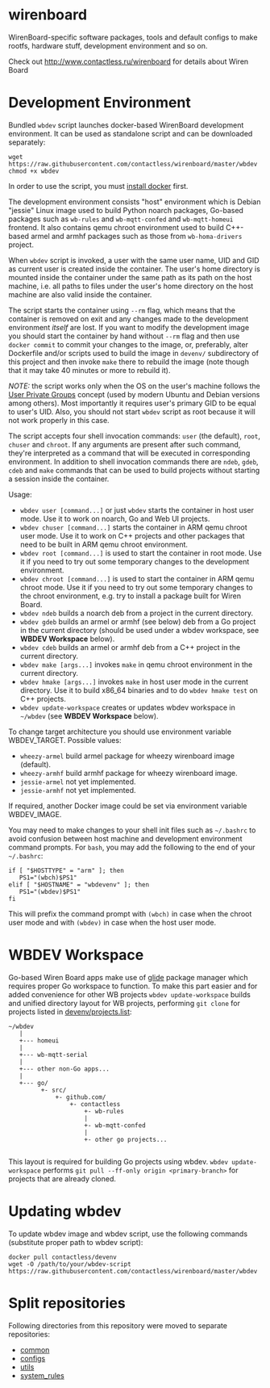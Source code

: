 wirenboard
==========

WirenBoard-specific software packages, tools and default configs to make rootfs, hardware stuff, development environment and so on.

Check out http://www.contactless.ru/wirenboard for details about Wiren Board

Development Environment
=======================

Bundled `wbdev` script launches docker-based WirenBoard
development environment. It can be used as standalone script
and can be downloaded separately:

```
wget https://raw.githubusercontent.com/contactless/wirenboard/master/wbdev
chmod +x wbdev
```

In order to use the script, you must
[install docker](http://docs.docker.com/engine/installation/ubuntulinux/)
first.

The development environment consists "host" environment which is
Debian "jessie" Linux image used to build Python noarch packages,
Go-based packages such as `wb-rules` and `wb-mqtt-confed` and
`wb-mqtt-homeui` frontend. It also contains qemu chroot environment
used to build C++-based armel and armhf packages such as those from
`wb-homa-drivers` project.

When `wbdev` script is invoked, a user with the same user
name, UID and GID as current user is created inside the container.
The user's home directory is mounted inside the container under the
same path as its path on the host machine, i.e. all paths to files
under the user's home directory on the host machine are also valid
inside the container.

The script starts the container using `--rm` flag, which means that
the container is removed on exit and any changes made to the
development environment *itself* are lost. If you want to modify the
development image you should start the container by hand without
`--rm` flag and then use `docker commit` to commit your changes to the
image, or, preferably, alter Dockerfile and/or scripts used to build
the image in `devenv/` subdirectory of this project and then invoke
`make` there to rebuild the image (note though that it may take 40
minutes or more to rebuild it).

*NOTE:* the script works only when the OS on the user's machine
follows the
[User Private Groups](https://wiki.debian.org/UserPrivateGroups)
concept (used by modern Ubuntu and Debian versions among others). Most
importantly it requires user's primary GID to be equal to user's
UID. Also, you should not start `wbdev` script as root because
it will not work properly in this case.

The script accepts four shell invocation commands: `user` (the
default), `root`, `chuser` and `chroot`. If any arguments are present
after such command, they're interpreted as a command that will be
executed in corresponding environment. In addition to shell invocation
commands there are `ndeb`, `gdeb`, `cdeb` and `make` commands that can
be used to build projects without starting a session inside the
container.

Usage:

* `wbdev user [command...]` or just `wbdev` starts the
  container in host user mode. Use it to work on noarch, Go and Web
  UI projects.
* `wbdev chuser [command...]` starts the container in ARM qemu
  chroot user mode.  Use it to work on C++ projects and other packages
  that need to be built in ARM qemu chroot environment.
* `wbdev root [command...]` is used to start the container in
  root mode. Use it if you need to try out some temporary changes to
  the development environment.
* `wbdev chroot [command...]` is used to start the container in ARM
  qemu chroot mode. Use it if you need to try out some temporary
  changes to the chroot environment, e.g. try to install a package
  built for Wiren Board.
* `wbdev ndeb` builds a noarch deb from a project in the current
  directory.
* `wbdev gdeb` builds an armel or armhf (see below) deb from a Go project in the current
  directory (should be used under a wbdev workspace, see **WBDEV
  Workspace** below).
* `wbdev cdeb` builds an armel or armhf deb from a C++ project in the current
  directory.
* `wbdev make [args...]` invokes `make` in qemu chroot environment in
  the current directory.
* `wbdev hmake [args...]` invokes `make` in host user mode in the
  current directory. Use it to build x86_64 binaries and to do `wbdev hmake test`
  on C++ projects.
* `wbdev update-workspace` creates or updates wbdev workspace in
  `~/wbdev` (see **WBDEV Workspace** below).

To change target architecture you should use environment variable
WBDEV_TARGET. Possible values:

* `wheezy-armel` build armel package for wheezy wirenboard image (default).
* `wheezy-armhf` build armhf package for wheezy wirenboard image.
* `jessie-armel` not yet implemented.
* `jessie-armhf` not yet implemented.

If required, another Docker image could be set via
environment variable WBDEV_IMAGE.

You may need to make changes to your shell init files such as
`~/.bashrc` to avoid confusion between host machine and development
environment command prompts. For `bash`, you may add the following to
the end of your `~/.bashrc`:

```
if [ "$HOSTTYPE" = "arm" ]; then
   PS1="(wbch)$PS1"
elif [ "$HOSTNAME" = "wbdevenv" ]; then
   PS1="(wbdev)$PS1"
fi
```

This will prefix the command prompt with `(wbch)` in case when the
chroot user mode and with `(wbdev)` in case when the host user mode.

WBDEV Workspace
===============

Go-based Wiren Board apps make use of [glide](https://glide.sh/)
package manager which requires proper Go workspace to function.
To make this part easier and for added convenience for other WB
projects `wbdev update-workspace` builds and unified directory
layout for WB projects, performing `git clone` for projects
listed in [devenv/projects.list](devenv/projects.list):

```
~/wbdev
   |
   +--- homeui
   |
   +--- wb-mqtt-serial
   |
   +--- other non-Go apps...
   |
   +--- go/
         +- src/
             +- github.com/
                 +- contactless
                     +- wb-rules
                     |
                     +- wb-mqtt-confed
                     |
                     +- other go projects...
    
```

This layout is required for building Go projects using wbdev.
`wbdev update-workspace` performs `git pull --ff-only origin <primary-branch>`
for projects that are already cloned.

Updating wbdev
==============

To update wbdev image and wbdev script, use the following commands
(substitute proper path to wbdev script):

```
docker pull contactless/devenv
wget -O /path/to/your/wbdev-script https://raw.githubusercontent.com/contactless/wirenboard/master/wbdev
```

Split repositories
==================

Following directories from this repository were moved to separate repositories:
* [common](https://github.com/contactless/wb-common)
* [configs](https://github.com/contactless/wb-configs)
* [utils](https://github.com/contactless/wb-utils)
* [system\_rules](https://github.com/contactless/wb-rules-system)
